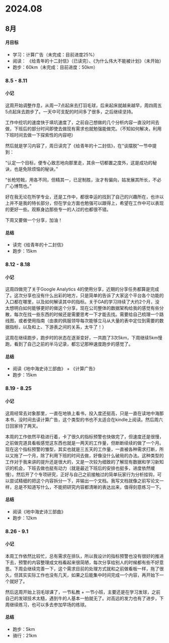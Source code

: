# 2024.08

## 8月

#### 月目标
- 学习：计算广告（未完成：目前进度25%）
- 阅读： 《给青年的十二封信》（已读完）、《为什么伟大不能被计划》（未开始）
- 跑步：60km（未完成：目前进度：50km）



### 8.5 - 8.11

#### 小记

这周开始调整作息，从周一7点起床去打羽毛球，后来起床就越来越早，周四周五5点起床去跑步了。一天中可支配的时间多了很多，之后继续坚持。

工作中挖坑的速度快于填坑速度了，之前自己想做的几个分析内容一直没时间去做，下班后的部分时间即使去做现有需求也就勉强能做完。（不知如何解决，利用下班时间去做一下探索性的内容吧）

然后就是学习内容了，周日读完了《给青年的十二封信》，在“谈摆脱”一节中提到：

“认定一个目标，便专心致志地向那里走，其余一切都置之度外，这是成功的秘诀，也是免除烦恼的秘诀。”

“长枪短戟，用各不同，但精其一，已足制胜，汝才有偏向，姑发展其所长，不必广心博骛也。”

好在我无论在所学专业，还是工作中，都很幸运的找到了自己的兴趣所在，也许以上并不是我的特长部分，但在学业方面也勉强可以跟得上，希望在工作中可以表现的更好一些。观察身边那些专一的人过的也都很不错。

下周又要做一个分享，加油！

#### 总结
- 读完《给青年的十二封信》 
- 跑步：15km



### 8.12 - 8.18

#### 小记

这周四做完了关于Google Analytics 4的使用分享，近期的分享任务都算是完成了。这次分享也没有什么出彩的地方，只是简单的告诉了大家这个平台各个功能的入口都在哪里，以及如何解读其中的指标。关于GA的学习持续了大约2个月，没太想明白如何能够更好的做这个分享，现在公司整体的数据架构给我的感觉有些分散，每次在找一些东西的时候还是需要思考一下才能去找。需要给自己梳理一个路线图，或者使用指南（由衷的佩服领导每次能够立马从大量的表中定位到需要的数据指标，以及和上、下游表之间的关系，太牛了！）

这周在继续跑步，跑步时的状态在逐渐变好，一共跑了3次5km，下周继续5km慢跑，看到了自己之前的半马记录，都忘记那种速度跑步的感觉了。

#### 总结
- 阅读《地中海史诗三部曲》 + 《计算广告》
- 跑步：15km



### 8.19 - 8.25

#### 小记
这周经常去对象那里，一直在地铁上看书，投入度还挺高，只是一直在读地中海那本书，没时间去读计算广告，这个类型的书也不太适合在kindle上阅读。然后周六日回家待了两天。

本周的工作依然平稳进行着，卡了很久的指标预警也快做完了，但速度还是很慢，之前做完道具看板感觉这东西也就是一两天的工作量，但断断续续的做了一个月。现在这个指标预警的雏型，其实也就是三五天的工作量，一直被各种需求打断，所以又拖了一个月，除了利用下班的时间去做，好像没什么破局的办法。这种类型的工作对于我来讲的提升还是很大的，又是一次较为细致的了解现有数据和学习新知识的机会，下班去做也挺有动力（就是最近下班后的安排也挺多，进度依然缓慢）。然后开了个专项研究，正好与自己之前接触过的简单玩家行为分析挂钩，可以尝试精细的把这个内容拆分一下，并输出一个文档。我写文档就像之前写论文一样，总是不知道写什么，不能把研究内容都清晰的表达出来，值得刻意练习一下。


#### 总结
- 阅读《地中海史诗三部曲》
- 跑步：12km

### 8.26 - 9.1

#### 小记
本周工作依然比较忙，总有需求在排队，所以我设计的指标预警也没有很好的推进下去，预警的内容整理成文档看起来很简陋，每次分享给别人的时候都有些不好意思。下周会继续完善一下，这个需求目前的处理方式就和之前做看板一样，拖了很久，但其实实际工作也没有几天，如果之后能集中时间完成一个内容，再开始下一个就好了。

然后这周开始上羽毛球课了，一节私教 + 一节小班，主要还是在学习发球，之前自己的发球技术太糙，遇到牛的人基本一拍就无了。对高远的发力也有了进步，下周继续练习，也可以多去参加早场的练球。

#### 总结
- 跑步：5km
- 骑行：21km 

